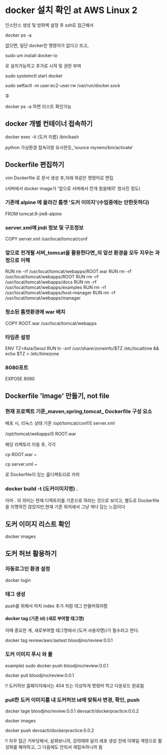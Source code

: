 # docker 설치 확인 at AWS Linux 2
인스턴스 생성 및 방화벽 설정 후 ssh로 접근해서 

docker ps -a

없으면, 일단 docker란 명령어가 없다고 뜨고, 

sudo um install docker-io

로 설치가능하고 추가로 시작 및 권한 부여

sudo systemctl start docker

sudo setfactl -m user:ec2-user:rw /var/run/docker.sock

후

docker ps -a 하면 리스트 확인가능

## docker 개별 컨테이너 접속하기
docker exec -it (도커 이름) /bin/bash

python 가상환경 접속이랑 유사한듯_'source myvenv/bin/activate'

## Dockerfile 편집하기
vim Dockerfile 로 문서 생성 후,아래 와같은 명령어로 편집

(서버에서 docker image가 '앞으로 서버에서 전개 됬을때의' 청사진 정도)

### 기존에 alpine 에 올라간 톰켓 '도커 이미지'(수업중에는 안한듯하다)
FROM tomcat:9-jre8-alpine 

### server.xml에 jndi 정보 및 구조정보
COPY server.xml /usr/local/tomcat/conf

### 앞으로 전개될 서버_tomcat을 활용한다면_의 앞선 환경을 모두 지우는 과정으로 이해
RUN rm -rf /usr/local/tomcat/webapps/ROOT.war
RUN rm -rf /usr/local/tomcat/webapps/ROOT
RUN rm -rf /usr/local/tomcat/webapps/docs
RUN rm -rf /usr/local/tomcat/webapps/examples
RUN rm -rf /usr/local/tomcat/webapps/host-manager
RUN rm -rf /usr/local/tomcat/webapps/manager

### 청소된 톰캣환경에 war 배치
COPY ROOT.war /usr/local/tomcat/webapps

### 타임존 설정
ENV TZ=Asia/Seoul
RUN ln -snf /usr/share/zoneinfo/$TZ /etc/localtime && echo $TZ > /etc/timezone

### 8080포트
EXPOSE 8080

## Dockerfile 'Image' 만들기, not file
### 현재 프로젝트 기준_maven,spring,tomcat_ Dockerfile 구성 요소
배포 시, 리눅스 상태 기준
/opt/tomcat/conf의 server.xml

/opt/tomcat/webapps의 ROOT.war

해당 리렉토리 이동 후, 각각

cp ROOT.war ~

cp server.xml ~

로 Dockerfile이 있는 홈디렉토리로 카피

### docker build -t (도커이미지명) .
아마 . 의 의미는 현재 디렉토리를 기준으로 하라는 것으로 보이고, 별도로 Dockerfile을 지명하진 않았지만,현재 기준 위치에서 그냥 싹다 담는 느낌이다

## 도커 이미지 리스트 확인
docker images

## 도커 허브 활용하기

### 자동로그인 환경 설정
docker login

### 태그 생성
push를 위해서 마치 index 추가 처럼 태그 만들어줘야함

#### docker tag (기존 id)          (새로 부여할 태그명)
이때 중요한 게, 새로부여할 태그명에서 (도커 사용자명)/가 필수라고 한다.

docker tag review/aws:lastest bloodjino/review:0.0.1

### 도커 이미지 푸시 와 풀
example)
sudo docker push bloodjino/review:0.0.1

docker pull bloodjino/review:0.0.1

!! 도커허브 홈페이지에서는 404 뜨는 이상하게 명령어 먹고 다운로드 완료됨

### pull한 도커 이미지를 내 도커허브 id에 맞춰서 변경, 확인, push
docker tage bloodjino/review:0.0.1 devsacti/dockerpractice:0.0.2

docker images

docker push devsacti/dockerpractice:0.0.2

!! 자꾸 접근 거부당해서, 살펴보니까, 강의때와 달리 레포 생성 전에 이메일 계정으로 활성화를 해야하고, 그 다음에도 안되서 재접속하니까 됨

